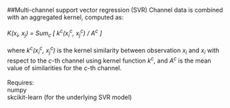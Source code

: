 ##Multi-channel support vector regression (SVR)
Channel data is combined with an aggregated kernel, computed as:<br><br>
*K(x<sub>i</sub>, x<sub>j</sub>) = Sum<sub>c</sub> [ k<sup>c</sup>(x<sub>i</sub><sup>c</sup>, x<sub>j</sub><sup>c</sup>) / A<sup>c</sup> ]* <br><br>
where *k<sup>c</sup>(x<sub>i</sub><sup>c</sup>, x<sub>j</sub><sup>c</sup>)* is the kernel similarity between observation
*x<sub>i</sub>* and *x<sub>i</sub>* with respect to the *c*-th channel using kernel function *k<sup>c</sup>*, and
*A<sup>c</sup>* is the mean value of similarities for the *c*-th channel.<br><br>
Requires:<br>
numpy<br>
skcikit-learn (for the underlying SVR model)<br>

						
